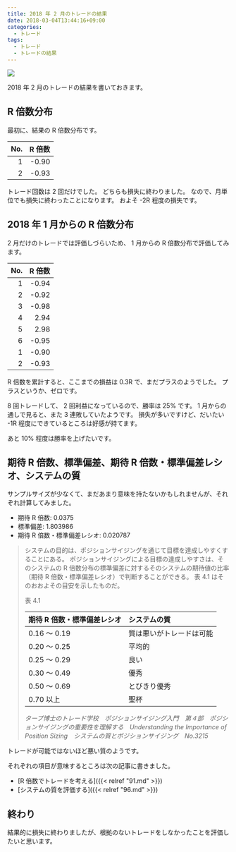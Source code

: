 ```yaml
---
title: 2018 年 2 月のトレードの結果
date: 2018-03-04T13:44:16+09:00
categories:
  - トレード
tags:
  - トレード
  - トレードの結果
---
```


![](/img/97-01.png)

2018 年 2 月のトレードの結果を書いておきます。

<!--more-->

## R 倍数分布

最初に、結果の R 倍数分布です。

| No.  | R 倍数 |
| ---: | -----: |
|    1 |  -0.90 |
|    2 |  -0.93 |

トレード回数は 2 回だけでした。
どちらも損失に終わりました。
なので、月単位でも損失に終わったことになります。
およそ -2R 程度の損失です。

## 2018 年 1 月からの R 倍数分布

2 月だけのトレードでは評価しづらいため、 1 月からの R 倍数分布で評価してみます。

| No.  | R 倍数 |
| ---: | -----: |
|    1 |  -0.94 |
|    2 |  -0.92 |
|    3 |  -0.98 |
|    4 |   2.94 |
|    5 |   2.98 |
|    6 |  -0.95 |
|    1 |  -0.90 |
|    2 |  -0.93 |

R 倍数を累計すると、ここまでの損益は 0.3R で、まだプラスのようでした。
プラスというか、ゼロです。

8 回トレードして、 2 回利益になっているので、勝率は 25% です。
1 月からの通しで見ると、また 3 連敗していたようです。
損失が多いですけど、だいたい -1R 程度にできているところは好感が持てます。

あと 10% 程度は勝率を上げたいです。

## 期待 R 倍数、標準偏差、期待 R 倍数・標準偏差レシオ、システムの質

サンプルサイズが少なくて、まだあまり意味を持たないかもしれませんが、それぞれ計算してみました。

* 期待 R 倍数: 0.0375
* 標準偏差: 1.803986
* 期待 R 倍数・標準偏差レシオ: 0.020787

> システムの目的は、ポジションサイジングを通じて目標を達成しやすくすることにある。
> ポジションサイジングによる目標の達成しやすさは、そのシステムの R 倍数分布の標準偏差に対するそのシステムの期待値の比率（期待 R 倍数・標準偏差レシオ）で判断することができる。
> 表 4.1 はそのおおよその目安を示したものだ。
>
> 表 4.1
>
> | 期待 R 倍数・標準偏差レシオ |       システムの質       |
> | :-------------------------- | :----------------------- |
> | 0.16 ～ 0.19                | 質は悪いがトレードは可能 |
> | 0.20 ～ 0.25                | 平均的                   |
> | 0.25 ～ 0.29                | 良い                     |
> | 0.30 ～ 0.49                | 優秀                     |
> | 0.50 ～ 0.69                | とびきり優秀             |
> | 0.70 以上                   | 聖杯                     |
>
> <cite>タープ博士のトレード学校　ポジションサイジング入門　第４部　ポジションサイジングの重要性を理解する　Understanding the Importance of Position Sizing　システムの質とポジションサイジング　No.3215</cite>

トレードが可能ではないほど悪い質のようです。

それぞれの項目が意味するところは次の記事に書きました。

* [R 倍数でトレードを考える]({{< relref "91.md" >}})
* [システムの質を評価する]({{< relref "96.md" >}})

## 終わり

結果的に損失に終わりましたが、根拠のないトレードをしなかったことを評価したいと思います。
